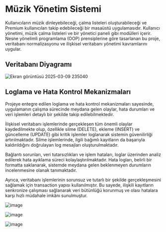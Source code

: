 # Müzik Yönetim Sistemi
Kullanıcıların müzik dinleyebileceği, çalma listeleri oluşturabileceği ve Premium kullanıcıları takip edebileceği bir masaüstü uygulamasıdır. 
Kullanıcı yönetimi, müzik çalma listeleri ve bir yönetici paneli gibi modülleri içerir. Nesne yönelimli programlama (OOP) 
prensiplerine göre tasarlanan bu proje, veritabanı normalizasyonu ve ilişkisel veritabanı yönetimi kavramlarını uygular.

## Veritabanı Diyagramı
![Ekran görüntüsü 2025-03-09 235040](https://github.com/user-attachments/assets/a2638046-56b3-4044-9ec5-d631e1ae6009)

## Loglama ve Hata Kontrol Mekanizmaları

Projeye entegre edilen loglama ve hata kontrol mekanizmaları sayesinde, uygulamanın çalışma sürecinde meydana gelen olaylar, hata durumları ve veri işlemleri detaylı bir şekilde takip edilebilmektedir.

İlişkisel veritabanı işlemlerinde gerçekleşen tüm önemli olaylar kaydedilmekte olup, özellikle silme (DELETE), ekleme (INSERT) ve güncelleme (UPDATE) gibi kritik işlemler loglanarak sistemin güvenilirliği
artırılmaktadır. Silme işlemlerinde, ilgili bağımlı kayıtların da başarıyla kaldırıldığını doğrulayan log mesajları oluşturulmaktadır.

Bağlantı sorunları, veri tutarsızlıkları ve işlem hataları, loglar üzerinden analiz edilerek hata ayıklama süreci kolaylaştırılmaktadır. Hata logları, belirli bir formatta saklanarak, sistemde meydana
gelen beklenmeyen durumların incelenmesine olanak tanımaktadır.

Ayrıca, veritabanı işlemlerinin sorunsuz ve tutarlı bir şekilde gerçekleşmesini sağlamak için transaction yapısı kullanılmıştır. Bu sayede, ilişkili kayıtların senkronize çalışması sağlanarak veri
bütünlüğü korunmuş ve olası hatalara karşı hızlı müdahale imkânı sunulmuştur.

![image](https://github.com/user-attachments/assets/80d6b685-4260-4d15-81e8-1b11ddcbd4dd)

![image](https://github.com/user-attachments/assets/4a69ee81-22a9-4468-b5bd-08af45107760)

![image](https://github.com/user-attachments/assets/98dc99f9-28cb-4ef9-b648-592ce7cafb8d)


